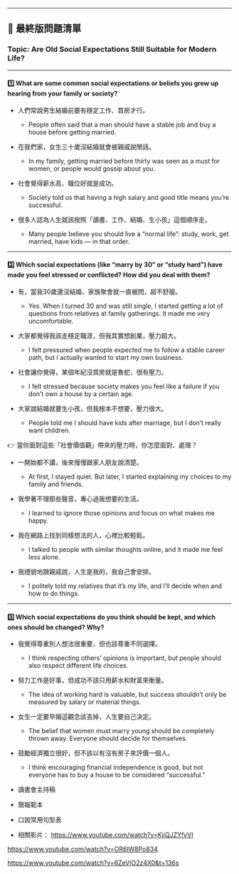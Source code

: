 

---

## 📖 最終版問題清單

### Topic: Are Old Social Expectations Still Suitable for Modern Life?

---

#### 1️⃣ What are some common social expectations or beliefs you grew up hearing from your family or society?

- 人們常說男生結婚前要有穩定工作、買房才行。
  - People often said that a man should have a stable job and buy a house before getting married.

- 在我們家，女生三十歲沒結婚就會被親戚說閒話。
  - In my family, getting married before thirty was seen as a must for women, or people would gossip about you.

- 社會覺得薪水高、職位好就是成功。
  - Society told us that having a high salary and good title means you’re successful.

- 很多人認為人生就該按照「讀書、工作、結婚、生小孩」這個順序走。
  - Many people believe you should live a “normal life”: study, work, get married, have kids — in that order.

---

#### 2️⃣ Which social expectations (like “marry by 30” or “study hard”) have made you feel stressed or conflicted? How did you deal with them?

- 有，當我30歲還沒結婚，家族聚會就一直被問，超不舒服。
   - Yes. When I turned 30 and was still single, I started getting a lot of questions from relatives at family gatherings. It made me very uncomfortable.

- 大家都覺得我該走穩定職涯，但我其實想創業，壓力超大。
   - I felt pressured when people expected me to follow a stable career path, but I actually wanted to start my own business.

- 社會讓你覺得，某個年紀沒買房就是魯蛇，很有壓力。
   - I felt stressed because society makes you feel like a failure if you don’t own a house by a certain age.

- 大家說結婚就要生小孩，但我根本不想要，壓力很大。
   - People told me I should have kids after marriage, but I don’t really want children.

👉 當你面對這些「社會價值觀」帶來的壓力時，你怎麼面對、處理？

- 一開始都不講，後來慢慢跟家人朋友說清楚。
   - At first, I stayed quiet. But later, I started explaining my choices to my family and friends.

- 我學著不理那些聲音，專心過我想要的生活。
   - I learned to ignore those opinions and focus on what makes me happy.

- 我在網路上找到同樣想法的人，心裡比較輕鬆。
   - I talked to people with similar thoughts online, and it made me feel less alone.

- 我禮貌地跟親戚說，人生是我的，我自己會安排。
   - I politely told my relatives that it’s my life, and I’ll decide when and how to do things.

---

#### 3️⃣ Which social expectations do you think should be kept, and which ones should be changed? Why?

- 我覺得尊重別人想法很重要，但也該尊重不同選擇。
   - I think respecting others’ opinions is important, but people should also respect different life choices.

- 努力工作是好事，但成功不該只用薪水和財富來衡量。
   - The idea of working hard is valuable, but success shouldn’t only be measured by salary or material things.

- 女生一定要早婚這觀念該丟掉，人生要自己決定。
   - The belief that women must marry young should be completely thrown away. Everyone should decide for themselves.

- 鼓勵經濟獨立很好，但不該以有沒有房子來評價一個人。
   - I think encouraging financial independence is good, but not everyone has to buy a house to be considered “successful.”



- 讀書會主持稿
- 簡報範本
- 口說常用句型表

- 相關影片：
https://www.youtube.com/watch?v=KjiQJZYfvVI

https://www.youtube.com/watch?v=OR6lW8Po834

https://www.youtube.com/watch?v=6ZeVjO2z4X0&t=136s